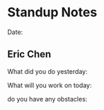 # Standup Notes
Date: 

## Eric Chen
What did you do yesterday: 

What will you work on today: 

do you have any obstacles: 